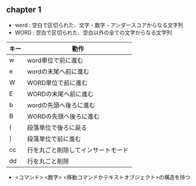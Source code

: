 ## chapter 1
- word : 空白で区切られた、文字・数字・アンダースコアからなる文字列
- WORD : 空白で区切られた、空白以外の全ての文字からなる文字列

| キー | 動作 |
| --- | --- |
| w | word単位で前に進む |
| e | wordの末尾へ前に進む |
| W | WORD単位で前に進む |
| E | WORDの末尾へ前に進む |
| b | wordの先頭へ後ろに進む |
| B | WORDの先頭へ後ろに進む |
| { | 段落単位で後ろに戻る |
| } | 段落単位で前に進む |
| cc | 行を丸ごと削除してインサートモード |
| dd | 行を丸ごと削除 |

- <コマンド> <数字> <移動コマンドかテキストオブジェクト>の構造を持つ
